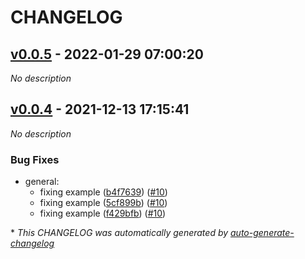 # CHANGELOG

## [v0.0.5](https://github.com/tomarv2/terraform-aws-s3/releases/tag/v0.0.5) - 2022-01-29 07:00:20

*No description*

## [v0.0.4](https://github.com/tomarv2/terraform-aws-s3/releases/tag/v0.0.4) - 2021-12-13 17:15:41

*No description*

### Bug Fixes

- general:
  - fixing example ([b4f7639](https://github.com/tomarv2/terraform-aws-s3/commit/b4f7639738ba3bf105e4e8d7d2b3bd546570972c)) ([#10](https://github.com/tomarv2/terraform-aws-s3/pull/10))
  - fixing example ([5cf899b](https://github.com/tomarv2/terraform-aws-s3/commit/5cf899ba3f1b4d700631b0235fa486dce393f282)) ([#10](https://github.com/tomarv2/terraform-aws-s3/pull/10))
  - fixing example ([f429bfb](https://github.com/tomarv2/terraform-aws-s3/commit/f429bfbd951962c6ae665a24068d67da6e21089c)) ([#10](https://github.com/tomarv2/terraform-aws-s3/pull/10))

\* *This CHANGELOG was automatically generated by [auto-generate-changelog](https://github.com/BobAnkh/auto-generate-changelog)*
